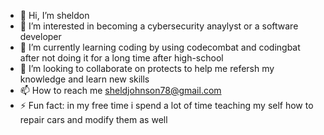 - 👋 Hi, I’m sheldon 
- 👀 I’m interested in becoming a cybersecurity anaylyst or a software developer  
- 🌱 I’m currently learning coding by using codecombat and codingbat after not doing it for a long time after high-school 
- 💞️ I’m looking to collaborate on protects to help me refersh my knowledge and learn new skills 
- 📫 How to reach me sheldjohnson78@gmail.com  
- ⚡ Fun fact: in my free time i spend a lot of time teaching my self how to repair cars and modify them as well 

<!---
Shelz-Hogan/Shelz-Hogan is a ✨ special ✨ repository because its `README.md` (this file) appears on your GitHub profile.
You can click the Preview link to take a look at your changes.
--->
